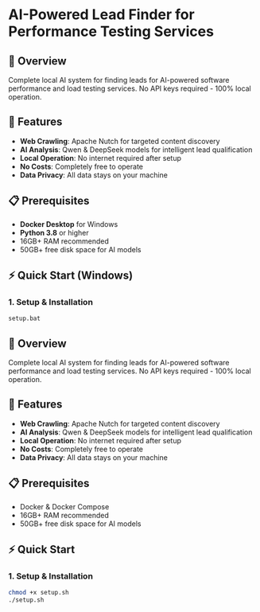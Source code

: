 # AI-Powered Lead Finder for Performance Testing Services

## 🚀 Overview
Complete local AI system for finding leads for AI-powered software performance and load testing services. No API keys required - 100% local operation.

## 🎯 Features
- **Web Crawling**: Apache Nutch for targeted content discovery
- **AI Analysis**: Qwen & DeepSeek models for intelligent lead qualification
- **Local Operation**: No internet required after setup
- **No Costs**: Completely free to operate
- **Data Privacy**: All data stays on your machine

## 📋 Prerequisites
- **Docker Desktop** for Windows
- **Python 3.8** or higher
- 16GB+ RAM recommended
- 50GB+ free disk space for AI models

## ⚡ Quick Start (Windows)

### 1. Setup & Installation
```cmd
setup.bat
```



## 🚀 Overview
Complete local AI system for finding leads for AI-powered software performance and load testing services. No API keys required - 100% local operation.

## 🎯 Features
- **Web Crawling**: Apache Nutch for targeted content discovery
- **AI Analysis**: Qwen & DeepSeek models for intelligent lead qualification
- **Local Operation**: No internet required after setup
- **No Costs**: Completely free to operate
- **Data Privacy**: All data stays on your machine

## 📋 Prerequisites
- Docker & Docker Compose
- 16GB+ RAM recommended
- 50GB+ free disk space for AI models

## ⚡ Quick Start

### 1. Setup & Installation
```bash
chmod +x setup.sh
./setup.sh
```